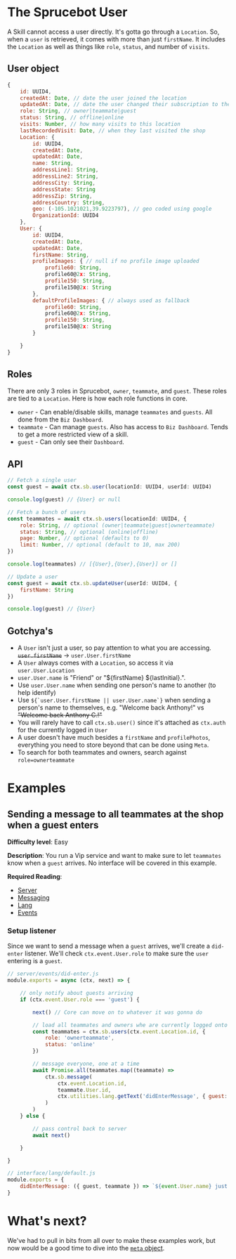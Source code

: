 # The Sprucebot User
A Skill cannot access a user directly. It's gotta go through a `Location`. So, when a `user` is retrieved, it comes with more than just `firstName`. It includes the `Location` as well as things like `role`, `status`, and number of `visits`.

## User object

```js
{
    id: UUID4,
    createdAt: Date, // date the user joined the location
    updatedAt: Date, // date the user changed their subscription to the location
    role: String, // owner|teammate|guest
    status: String, // offline|online
    visits: Number, // how many visits to this location
    lastRecordedVisit: Date, // when they last visited the shop
    Location: {
        id: UUID4,
        createdAt: Date,
        updatedAt: Date,
        name: String,
        addressLine1: String,
        addressLine2: String,
        addressCity: String,
        addressState: String
        addressZip: String,
        addressCountry: String,
        geo: (-105.1021021,39.9223797), // geo coded using google
        OrganizationId: UUID4
    },
    User: {
        id: UUID4,
        createdAt: Date,
        updatedAt: Date,
        firstName: String,
        profileImages: { // null if no profile image uploaded
            profile60: String,
            profile60@2x: String,
            profile150: String,
            profile150@2x: String
        },
        defaultProfileImages: { // always used as fallback
            profile60: String,
            profile60@2x: String,
            profile150: String,
            profile150@2x: String
        }

    }
}
```
## Roles
There are only 3 roles in Sprucebot, `owner`, `teammate`, and `guest`. These roles are tied to a `Location`. Here is how each role functions in core.

 * `owner` - Can enable/disable skills, manage `teammates` and `guests`. All done from the `Biz Dashboard`.
 * `teammate` - Can manage `guests`. Also has access to `Biz Dashboard`. Tends to get a more restricted view of a skill.
 * `guest` - Can only see their `Dashboard`.

## API
```js
// Fetch a single user
const guest = await ctx.sb.user(locationId: UUID4, userId: UUID4)

console.log(guest) // {User} or null

// Fetch a bunch of users
const teammates = await ctx.sb.users(locationId: UUID4, {
    role: String, // optional (owner|teammate|guest|ownerteammate)
    status: String, // optional (online|offline)
    page: Number, // optional (defaults to 0)
    limit: Number, // optional (default to 10, max 200)
})

console.log(teammates) // [{User},{User},{User}] or []

// Update a user
const guest = await ctx.sb.updateUser(userId: UUID4, {
    firstName: String
})

console.log(guest) // {User}
```
## Gotchya's
 * A `User` isn't just a user, so pay attention to what you are accessing.  ~~`user.firstName`~~ ->  `user.User.firstName`
 * A `User` always comes with a `Location`, so access it via `user.User.Location`
 * `user.User.name` is "Friend" or "${firstName} ${lastInitial}.". 
 * Use `user.User.name` when sending one person's name to another (to help identify)
 * Use ``${`user.User.firstName || user.User.name`}`` when sending a person's name to themselves, e.g. "Welcome back Anthony!" vs ~~"Welcome back Anthony C.!"~~
 * You will rarely have to call `ctx.sb.user()` since it's attached as `ctx.auth` for the currently logged in `User`
 * A user doesn't have much besides a `firstName` and `profilePhotos`, everything you need to store beyond that can be done using `Meta`.
 * To search for both teammates and owners, search against `role=ownerteammate`

# Examples

## Sending a message to all teammates at the shop when a guest enters
**Difficulty level**: Easy

**Description**: You run a Vip service and want to make sure to let `teammates` know when a `guest` arrives. No interface will be covered in this example.

**Required Reading**:
* [Server](server.md)
* [Messaging](messaging.md)
* [Lang](lang.md)
* [Events](events.md)

### Setup listener
Since we want to send a message when a `guest` arrives, we'll create a `did-enter` listener. We'll check `ctx.event.User.role` to make sure the `user` entering is a `guest`.

```js
// server/events/did-enter.js
module.exports = async (ctx, next) => {

    // only notify about guests arriving
    if (ctx.event.User.role === 'guest') {

        next() // Core can move on to whatever it was gonna do

        // load all teammates and owners whe are currently logged onto the wifi
        const teammates = ctx.sb.users(ctx.event.Location.id, {
            role: 'ownerteammate',
            status: 'online'
        })

        // message everyone, one at a time
        await Promise.all(teammates.map((teammate) => 
            ctx.sb.message(
                ctx.event.Location.id, 
                teammate.User.id, 
                ctx.utilities.lang.getText('didEnterMessage', { guest: event, teammate })
            )
        )
    } else {

        // pass control back to server
        await next()

    }

}

```


```js
// interface/lang/default.js
module.exports = {
    didEnterMessage: ({ guest, teammate }) => `${event.User.name} just showed up!`
}

```
# What's next?
We've had to pull in bits from all over to make these examples work, but now would be a good time to dive into the [`meta` object](meta.md).
